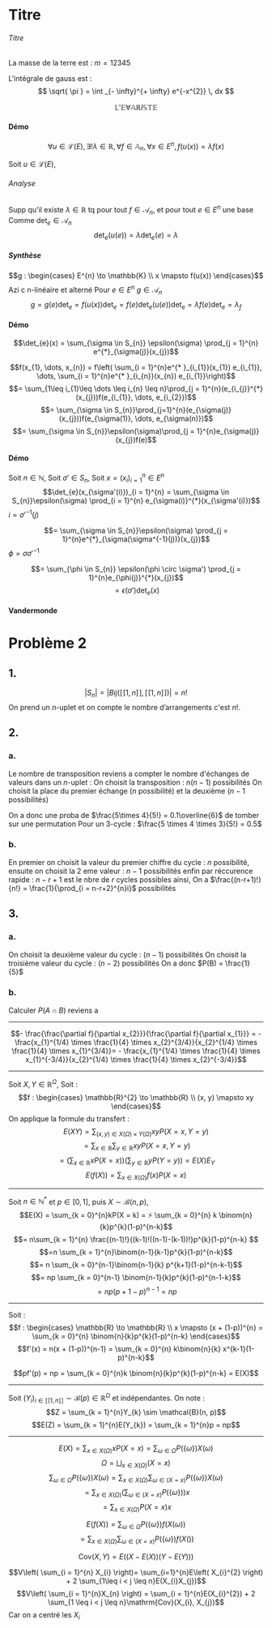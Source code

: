 # Titre
###### Titre
La masse de la terre est : $m = 12345$ 

L'intégrale de gauss est : 
$$
\sqrt{ \pi } = \int _{- \infty}^{+ \infty} e^{-x^{2}} \, dx
$$

$$\mathbb{L}'\mathbb{E} \forall \mathbb{A} \mathbb{R} I \mathbb{S}\mathbb{T}\mathbb{E}$$

#### Démo
$$\forall u \in \mathcal{L}(E), \exists ! \lambda \in \mathbb{R}, \forall f \in \mathbb{A}_{n}, \forall x \in E^{n}, f(u(x)) = \lambda f(x)$$

Soit $u \in \mathcal{L}(E)$, 

###### Analyse
Supp qu'il existe $\lambda \in \mathbb{R}$ tq pour tout $f \in \mathcal{A}_{n}$, et pour tout $e \in E^{n}$ une base
Comme $\det_{e} \in \mathcal{A}_{n}$ 
$$\det_{e}(u(e)) = \lambda \det_{e}(e) = \lambda$$

##### Synthèse
$$g : \begin{cases}
E^{n} \to \mathbb{K} \\
x \mapsto f(u(x))
\end{cases}$$
Azi c n-linéaire et alterné
Pour $e \in E^{n}$
$g \in \mathcal{A}_{n}$
$$g = g(e)\det_{e} = f(u(x))\det_{e} = f(e)\det_{e}(u(e))\det_{e} = \lambda f(e)\det_{e} = \lambda_{f}$$


#### Démo
$$\det_{e}(x) = \sum_{\sigma \in S_{n}} \epsilon(\sigma) \prod_{j = 1}^{n} e^{*}_{\sigma(j)}(x_{j})$$

$$f(x_{1}, \dots, x_{n}) = f\left( \sum_{i = 1}^{n}e^{* }_{i_{1}}(x_{1}) e_{i_{1}}, \dots, \sum_{i = 1}^{n}e^{* }_{i_{n}}(x_{n}) e_{i_{1}}\right)$$
$$= \sum_{1\leq i_{1}\leq \dots \leq i_{n} \leq n}\prod_{j = 1}^{n}(e_{i_{j}}^{*}(x_{j}))f(e_{i_{1}}, \dots, e_{i_{2}})$$
$$= \sum_{\sigma \in S_{n}}\prod_{j=1}^{n}(e_{\sigma(j)}(x_{j}))f(e_{\sigma(1)}, \dots, e_{\sigma(n)})$$
$$= \sum_{\sigma \in S_{n}}\epsilon(\sigma)\prod_{j = 1}^{n}e_{\sigma(j)}(x_{j})f(e)$$

#### Démo
Soit $n \in \mathbb{N}$, 
Soit $\sigma' \in S_{n}$, 
Soit $x = (x_{i})_{i=1}^{n} \in E^{n}$
$$\det_{e}(x_{\sigma'(i)})_{i = 1}^{n} = \sum_{\sigma \in S_{n}}\epsilon(\sigma) \prod_{i = 1}^{n} e_{\sigma(i)}^{*}(x_{\sigma'(i)})$$
$i = \sigma'^{-1}(j)$ 

$$= \sum_{\sigma \in S_{n}}\epsilon(\sigma) \prod_{j = 1}^{n}e^{*}_{\sigma(\sigma^{-1}(j))}(x_{j})$$
$\phi = \sigma \sigma'^{-1}$

$$= \sum_{\phi \in S_{n}} \epsilon(\phi \circ \sigma') \prod_{j = 1}^{n}e_{\phi(j)}^{*}(x_{j})$$
$$= \epsilon(\sigma') \det_{e}(x)$$

#### Vandermonde


# Problème 2
## 1.
$$|S_{n}| = |Bij([\![1, n]\!], [\![1, n]\!])| = n!$$
On prend un $n$-uplet et on compte le nombre d’arrangements c'est $n!$.

## 2. 
### a.
Le nombre de transposition reviens a compter le nombre d'échanges de valeurs dans un $n$-uplet : 
On choisit la transposition : $n(n-1)$ possibilités
On choisit la place du premier échange ($n$ possibilité) et la deuxième ($n-1$ possibilités)

On a donc une proba de $\frac{5\times 4}{5!} = 0.1\overline{6}$ de tomber sur une permutation
Pour un 3-cycle : 
$\frac{5 \times 4 \times 3}{5!} = 0.5$

### b.
En premier on choisit la valeur du premier chiffre du cycle : $n$ possibilité, ensuite on choisit la 2 eme valeur : $n-1$ possibilités enfin par réccurence rapide : $n-r+1$ est le nbre de $r$ cycles possibles ainsi, 
On a $\frac{(n-r+1)!}{n!} = \frac{1}{\prod_{i = n-r+2}^{n}i}$ possibilités 

## 3.
### a.
On choisit la deuxième valeur du cycle :
$(n-1)$ possibilités
On choisit la troisième valeur du cycle :
$(n-2)$ possibilités
On a donc
$P(B) = \frac{1}{5}$

### b.
Calculer $P(A \cap B)$ reviens a 


___
$$- \frac{\frac{\partial f}{\partial  x_{2}}}{\frac{\partial f}{\partial x_{1}}} = - \frac{x_{1}^{1/4} \times \frac{1}{4} \times x_{2}^{3/4}}{x_{2}^{1/4} \times \frac{1}{4} \times x_{1}^{3/4}}= - \frac{x_{1}^{1/4} \times \frac{1}{4} \times x_{1}^{-3/4}}{x_{2}^{1/4} \times \frac{1}{4} \times x_{2}^{-3/4}}$$
___
Soit $X, Y \in \mathbb{R}^{\Omega}$, 
Soit : 
$$f : \begin{cases}
\mathbb{R}^{2} \to \mathbb{R} \\
(x, y) \mapsto xy
\end{cases}$$
On applique la formule du transfert : 
$$E(XY) = \sum_{(x, y) \in X(\Omega) \times Y(\Omega)}xyP(X = x, Y = y)$$
$$ = \sum_{x \in \mathbb{R}} \sum_{y \in \mathbb{R}}xyP(X = x, Y = y) $$
$$= \left( \sum_{x \in \mathbb{R}}xP(X = x) \right)\left( \sum_{y \in \mathbb{R}}y P(Y =y) \right) = E(X)E_{Y}$$
$$E(f(X)) = \sum_{x \in X(\Omega)}f(x)P(X = x)$$

___
Soit $n \in \mathbb{N}^{*}$ et $p \in [0, 1]$, puis $X \sim \mathcal{B}(n, p)$, 
$$E(X) = \sum_{k = 0}^{n}kP(X = k) = ⚡ \sum_{k = 0}^{n} k \binom{n}{k}p^{k}(1-p)^{n-k}$$
$$= n\sum_{k = 1}^{n} \frac{(n-1)!}{(k-1)!((n-1)-(k-1))!}p^{k}(1-p)^{n-k} $$
$$=n \sum_{k = 1}^{n}\binom{n-1}{k-1}p^{k}(1-p)^{n-k}$$
$$= n \sum_{k = 0}^{n-1}\binom{n-1}{k} p^{k+1}(1-p)^{n-k-1}$$
$$= np \sum_{k = 0}^{n-1} \binom{n-1}{k}p^{k}(1-p)^{n-1-k}$$
$$=np (p + 1-p)^{n-1} = np$$
___
Soit : 
$$f : \begin{cases}
\mathbb{R} \to \mathbb{R} \\
x \mapsto (x + (1-p))^{n} = \sum_{k = 0}^{n} \binom{n}{k}p^{k}(1-p)^{n-k}
\end{cases}$$
$$f'(x) = n(x + (1-p))^{n-1} = \sum_{k = 0}^{n} k\binom{n}{k} x^{k-1}(1-p)^{n-k}$$

$$pf'(p) = np = \sum_{k = 0}^{n}k \binom{n}{k}p^{k}(1-p)^{n-k} = E(X)$$

___
Soit $(Y_{i})_{i \in [\![1, n]\!]} \sim \mathcal{B}(p)\in \mathbb{R}^{\Omega}$ et indépendantes.
On note : 
$$Z = \sum_{k = 1}^{n}Y_{k} \sim \mathcal{B}(n, p)$$
$$E(Z) = \sum_{k = 1}^{n}E(Y_{k}) = \sum_{k = 1}^{n}p = np$$
___
$$E(X) = \sum_{x \in X(\Omega)}x P(X = x) = \sum_{\omega \in \Omega }P(\{ \omega \})X(\omega)$$
$$\Omega = \bigsqcup_{x \in X(\Omega)}(X = x)$$
$$\sum_{\omega \in \Omega}P(\{ \omega \})X(\omega) = \sum_{x \in X(\Omega)}\sum_{\omega \in (X = x)}P(\{ \omega \})X(\omega)$$
$$= \sum_{x \in X(\Omega)}\left( \sum_{\omega \in (X = x)}P(\{ \omega \}) \right) x$$
$$= \sum_{x \in X(\Omega)}P(X = x) x$$

$$E(f(X)) = \sum_{\omega \in \Omega}P(\{ \omega \})f(X(\omega))$$
$$= \sum_{x \in X(\Omega)}\sum_{\omega \in (X = x)}P(\{ \omega \})f(X())$$

$$\mathrm{Cov}(X, Y) = E((X - E(X))(Y - E(Y)))$$

$$V\left( \sum_{i = 1}^{n} X_{i} \right)= \sum_{i=1}^{n}E\left( X_{i}^{2} \right) + 2 \sum_{1\leq i < j \leq n}E(X_{i}X_{j})$$
$$V\left( \sum_{i = 1}^{n}X_{n} \right) = \sum_{i = 1}^{n}E(X_{i}^{2}) + 2 \sum_{1 \leq i < j \leq n}\mathrm{Cov}(X_{i}, X_{j})$$
Car on a centré les $X_{i}$

